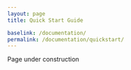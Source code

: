 ```yaml
---
layout: page
title: Quick Start Guide

baselink: /documentation/
permalink: /documentation/quickstart/
---
```


Page under construction